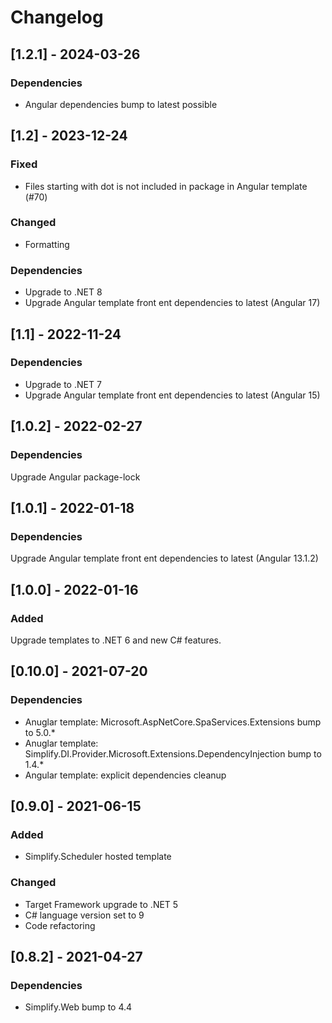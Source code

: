 # Changelog

## [1.2.1] - 2024-03-26

### Dependencies

- Angular dependencies bump to latest possible

## [1.2] - 2023-12-24

### Fixed

- Files starting with dot is not included in package in Angular template (#70)

### Changed

- Formatting

### Dependencies

- Upgrade to .NET 8
- Upgrade Angular template front ent dependencies to latest (Angular 17)

## [1.1] - 2022-11-24

### Dependencies

- Upgrade to .NET 7
- Upgrade Angular template front ent dependencies to latest (Angular 15)

## [1.0.2] - 2022-02-27

### Dependencies

Upgrade Angular package-lock

## [1.0.1] - 2022-01-18

### Dependencies

Upgrade Angular template front ent dependencies to latest (Angular 13.1.2)

## [1.0.0] - 2022-01-16

### Added

Upgrade templates to .NET 6 and new C# features.

## [0.10.0] - 2021-07-20

### Dependencies

- Anuglar template: Microsoft.AspNetCore.SpaServices.Extensions bump to 5.0.*
- Anuglar template: Simplify.DI.Provider.Microsoft.Extensions.DependencyInjection bump to 1.4.*
- Angular template: explicit dependencies cleanup

## [0.9.0] - 2021-06-15

### Added

- Simplify.Scheduler hosted template

### Changed

- Target Framework upgrade to .NET 5
- C# language version set to 9
- Code refactoring

## [0.8.2] - 2021-04-27

### Dependencies

- Simplify.Web bump to 4.4
